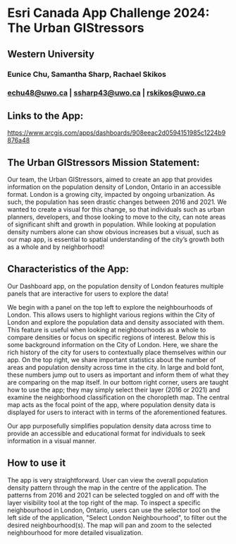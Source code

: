 # Esri Canada App Challenge 2024: The Urban GIStressors
## Western University
### Eunice Chu, Samantha Sharp, Rachael Skikos
### echu48@uwo.ca | ssharp43@uwo.ca | rskikos@uwo.ca

## Links to the App:

https://www.arcgis.com/apps/dashboards/908eeac2d0594151985c1224b9876a48

## The Urban GIStressors Mission Statement:
Our team, the Urban GIStressors, aimed to create an app that provides information on the population density of London, Ontario in an accessible format. London is a growing city, impacted by ongoing urbanization. As such, the population has seen drastic changes between 2016 and 2021. We wanted to create a visual for this change, so that individuals such as urban planners, developers, and those looking to move to the city, can note areas of significant shift and growth in population. While looking at population density numbers alone can show obvious increases but a visual, such as our map app, is essential to spatial understanding of the city’s growth both as a whole and by neighborhood! 

## Characteristics of the App:
Our Dashboard app, on the population density of London features multiple panels that are interactive for users to explore the data! 

We begin with a panel on the top left to explore the neighbourhoods of London. This allows users to highlight various regions within the City of London and explore the population data and density associated with them. This feature is useful when looking at neighbourhoods as a whole to compare densities or focus on specific regions of interest. Below this is some background information on the City of London. Here, we share the rich history of the city for users to contextually place themselves within our app. On the top right, we share important statistics about the number of areas and population density across time in the city. In large and bold font, these numbers jump out to users as important and inform them of what they are comparing on the map itself. In our bottom right corner, users are taught how to use the app; they may simply select their layer (2016 or 2021) and examine the neighborhood classification on the choropleth map. The central map acts as the focal point of the app, where population density data is displayed for users to interact with in terms of the aforementioned features. 

Our app purposefully simplifies population density data across time to provide an accessible and educational format for individuals to seek information in a visual manner.

## How to use it
The app is very straightforward. User can view the overall population density pattern through the map in the centre of the application. The patterns from 2016 and 2021 can be selected toggled on and off with the layer visibility tool at the top right of the map. To inspect a specific neighbourhood in London, Ontario, users can use the selector tool on the left side of the application, "Select London Neighbourhood", to filter out the desired neighbourhood(s). The map will pan and zoom to the selected neighbourhood for more detailed visualization.